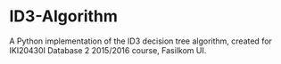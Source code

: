 # ID3-Algorithm
A Python implementation of the ID3 decision tree algorithm, created for IKI20430I Database 2 2015/2016 course, Fasilkom UI.
